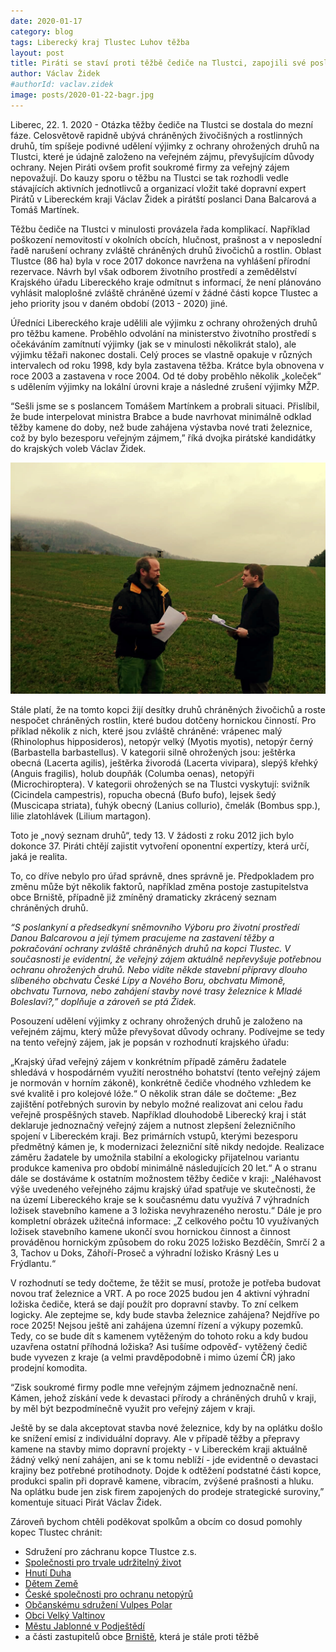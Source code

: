 ```yaml
---
date: 2020-01-17
category: blog
tags: Liberecký kraj Tlustec Luhov těžba  
layout: post
title: Piráti se staví proti těžbě čediče na Tlustci, zapojili své poslance a iniciují novou expertízu
author: Václav Židek
#authorId: vaclav.zidek
image: posts/2020-01-22-bagr.jpg
---
```


Liberec, 22. 1. 2020 - Otázka těžby čediče na Tlustci se dostala do mezní fáze. Celosvětově rapidně ubývá chráněných živočišných a rostlinných druhů, tím spíšeje podivné udělení výjimky z ochrany ohrožených druhů na Tlustci, které je údajně založeno na veřejném zájmu, převyšujícím důvody ochrany. Nejen Piráti ovšem profit soukromé firmy za veřejný zájem nepovažují. Do kauzy sporu o těžbu na Tlustci se tak rozhodli vedle stávajících aktivních jednotlivců a organizací vložit také dopravní expert Pirátů v Libereckém kraji Václav Židek a pirátští poslanci Dana Balcarová a Tomáš Martínek.

Těžbu čediče na Tlustci v minulosti provázela řada komplikací. Například poškození nemovitostí v okolních obcích, hlučnost, prašnost a v neposlední řadě narušení ochrany zvláště chráněných druhů živočichů a rostlin. Oblast Tlustce (86 ha) byla v roce 2017 dokonce navržena na vyhlášení přírodní rezervace. Návrh byl však odborem životního prostředí a zemědělství Krajského úřadu Libereckého kraje odmítnut s informací, že není plánováno vyhlásit maloplošné zvláště chráněné území v žádné části kopce Tlustec a jeho priority jsou v daném období (2013 - 2020) jiné.

Úředníci Libereckého kraje udělili ale výjimku z ochrany ohrožených druhů pro těžbu kamene. Proběhlo odvolání na ministerstvo životního prostředí s očekáváním zamítnutí výjimky (jak se v minulosti několikrát stalo), ale výjimku těžaři nakonec dostali. Celý proces se vlastně opakuje v různých intervalech od roku 1998, kdy byla zastavena těžba. Krátce byla obnovena v roce 2003 a zastavena v roce 2004. Od té doby proběhlo několik „koleček“ s udělením výjimky na lokální úrovni kraje a následné zrušení výjimky MŽP.

“Sešli jsme se s poslancem Tomášem Martínkem a probrali situaci. Přislíbil, že bude interpelovat ministra Brabce a bude navrhovat minimálně odklad těžby kamene do doby, než bude zahájena výstavba nové trati železnice, což by bylo bezesporu veřejným zájmem,” říká dvojka pirátské kandidátky do krajských voleb Václav Židek.

![Zbyněk Miklík](/assets/img/posts/2020-01-22-tlustecsposlancem.jpg)

Stále platí, že na tomto kopci žijí desítky druhů chráněných živočichů a roste nespočet chráněných rostlin, které budou dotčeny hornickou činností. Pro příklad několik z nich, které jsou zvláště chráněné:
vrápenec malý (Rhinolophus hipposideros), netopýr velký (Myotis myotis), netopýr černý (Barbastella barbastellus). V kategorii silně ohrožených jsou: ještěrka obecná (Lacerta agilis), ještěrka živorodá (Lacerta vivipara), slepýš křehký (Anguis fragilis), holub doupňák (Columba oenas), netopýři (Microchiroptera). V kategorii ohrožených se na Tlustci vyskytují: svižník (Cicindela campestris), ropucha obecná (Bufo bufo), lejsek šedý (Muscicapa striata), ťuhýk obecný (Lanius collurio), čmelák (Bombus spp.), lilie zlatohlávek (Lilium martagon).

Toto je „nový seznam druhů“, tedy 13. V žádosti z roku 2012 jich bylo dokonce 37. Piráti chtějí zajistit vytvoření oponentní expertízy, která určí, jaká je realita.

To, co dříve nebylo pro úřad správně, dnes správně je. Předpokladem pro změnu může být několik faktorů, například změna postoje zastupitelstva obce Brniště, případně již zmíněný dramaticky zkrácený seznam chráněných druhů.

_“S poslankyní a předsedkyní sněmovního Výboru pro životní prostředí Danou Balcarovou a její týmem pracujeme na zastavení těžby a pokračování ochrany zvláště chráněných druhů na kopci Tlustec. V současnosti je evidentní, že veřejný zájem aktuálně nepřevyšuje potřebnou ochranu ohrožených druhů. Nebo vidíte někde stavební přípravy dlouho slíbeného obchvatu České Lípy a Nového Boru, obchvatu Mimoně, obchvatu Turnova, nebo zahájení stavby nové trasy železnice k Mladé Boleslavi?,” doplňuje a zároveň se ptá Židek._

Posouzení udělení výjimky z ochrany ohrožených druhů je založeno na veřejném zájmu, který může převyšovat důvody ochrany. Podívejme se tedy na tento veřejný zájem, jak je popsán v rozhodnutí krajského úřadu:

„Krajský úřad veřejný zájem v konkrétním případě záměru žadatele shledává v hospodárném využití nerostného bohatství (tento veřejný zájem je normován v horním zákoně), konkrétně čediče vhodného vzhledem ke své kvalitě i pro kolejové lóže.“ O několik stran dále se dočteme: „Bez zajištění potřebných surovin by nebylo možné realizovat ani celou řadu veřejně prospěšných staveb. Například dlouhodobě Liberecký kraj i stát deklaruje jednoznačný veřejný zájem a nutnost zlepšení železničního spojení v Libereckém kraji. Bez primárních vstupů, kterými bezesporu předmětný kámen je, k modernizaci železniční sítě nikdy nedojde. Realizace záměru žadatele by umožnila stabilní a ekologicky přijatelnou variantu produkce kameniva pro období minimálně následujících 20 let.“ A o stranu dále se dostáváme k ostatním možnostem těžby čediče v kraji: „Naléhavost výše uvedeného veřejného zájmu krajský úřad spatřuje ve skutečnosti, že na území Libereckého kraje se k současnému datu využívá 7 výhradních ložisek stavebního kamene a 3 ložiska nevyhrazeného nerostu.“ Dále je pro kompletní obrázek užitečná informace: „Z celkového počtu 10 využívaných ložisek stavebního kamene ukončí svou hornickou činnost a činnost prováděnou hornickým způsobem do roku 2025 ložisko Bezděčín, Smrčí 2 a 3, Tachov u Doks, Záhoří-Proseč a výhradní ložisko Krásný Les u Frýdlantu.“

V rozhodnutí se tedy dočteme, že těžit se musí, protože je potřeba budovat novou trať železnice a VRT. A po roce 2025 budou jen 4 aktivní výhradní ložiska čediče, která se dají použít pro dopravní stavby. To zní celkem logicky. Ale zeptejme se, kdy bude stavba železnice zahájena? Nejdříve po roce 2025! Nejsou ještě ani zahájena územní řízení a výkupy pozemků. Tedy, co se bude dít s kamenem vytěženým do tohoto roku a kdy budou uzavřena ostatní příhodná ložiska? Asi tušíme odpověď- vytěžený čedič bude vyvezen z kraje (a velmi pravděpodobně i mimo území ČR) jako prodejní komodita.

“Zisk soukromé firmy podle mne veřejným zájmem jednoznačně není. Kámen, jehož získání vede k devastaci přírody a chráněných druhů v kraji, by měl být bezpodmínečně využit pro veřejný zájem v kraji.

Ještě by se dala akceptovat stavba nové železnice, kdy by na oplátku došlo ke snížení emisí z individuální dopravy.  Ale v případě těžby a přepravy kamene na stavby mimo dopravní projekty - v Libereckém kraji aktuálně žádný velký není zahájen, ani se k tomu neblíží - jde evidentně o devastaci krajiny bez potřebné protihodnoty. Dojde k odtěžení podstatné části kopce, produkci spalin při dopravě kamene, vibracím, zvýšené prašnosti a hluku. Na oplátku bude jen zisk firem zapojených do prodeje strategické suroviny,” komentuje situaci Pirát Václav Židek.

Zároveň bychom chtěli poděkovat spolkům a obcím co dosud pomohly kopec Tlustec chránit:
- Sdružení pro záchranu kopce Tlustce z.s.
- [Společnosti pro trvale udržitelný život](https://stuz.cz/)
- [Hnutí Duha](http://www.hnutiduha.cz/)
- [Dětem Země](https://detizeme.cz/)
- [České společnosti pro ochranu netopýrů](https://www.ceson.org/)
- [Občanskému sdružení Vulpes Polar](https://vulpespolar.estranky.cz/clanky/kdo-jsme-a-o-co-nam-jde.html)
- [Obci Velký Valtinov](https://www.velkyvaltinov.cz/)
- [Městu Jablonné v Podještědí](https://www.jablonnevp.cz/)
- a části zastupitelů obce [Brniště](https://brniste.cz/), která je stále proti těžbě
